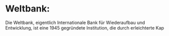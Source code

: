 # Weltbank:
Die Weltbank, eigentlich Internationale Bank für Wiederaufbau und Entwicklung, ist eine 1945 gegründete Institution, die durch erleichterte Kap 